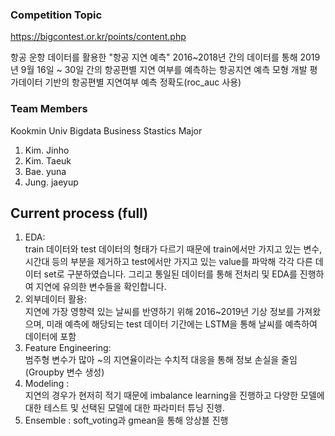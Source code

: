 ### Competition Topic
https://bigcontest.or.kr/points/content.php

항공 운항 데이터를 활용한 "항공 지연 예측"
2016~2018년 간의 데이터를 통해 2019년 9월 16일 ~ 30일 간의 항공편별 지연 여부를 예측하는 항공지연 예측 모형 개발
평가데이터 기반의 항공편별 지연여부 예측 정확도(roc_auc 사용)

### Team Members
Kookmin Univ 
Bigdata Business Stastics Major
1. Kim. Jinho 
2. Kim. Taeuk
3. Bae. yuna
4. Jung. jaeyup

Current process (full)
----------------------
1. EDA:   
train 데이터와 test 데이터의 형태가 다르기 때문에 train에서만 가지고 있는 변수, 시간대 등의 부분을 제거하고 test에서만 가지고 있는 value를 파악해 각각 다른 데이터 set로 구분하였습니다. 그리고 통일된 데이터를 통해 전처리 및 EDA를 진행하여 지연에 유의한 변수들을 확인합니다.
2. 외부데이터 활용:   
지연에 가장 영향력 있는 날씨를 반영하기 위해 2016~2019년 기상 정보를 가져왔으며, 미래 예측에 해당되는 test 데이터 기간에는 LSTM을 통해 날씨를 예측하여 데이터에 포함
3. Feature Engineering:   
범주형 변수가 많아 ~의 지연율이라는 수치적 대응을 통해 정보 손실을 줄임 (Groupby 변수 생성)
4. Modeling :  
지연의 경우가 현저히 적기 때문에 imbalance learning을 진행하고 다양한 모델에 대한 테스트 및 선택된 모델에 대한 파라미터 튜닝 진행. 
5. Ensemble : 
soft_voting과 gmean을 통해 앙상블 진행
